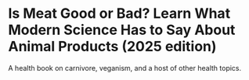 # Is Meat Good or Bad? Learn What Modern Science Has to Say About Animal Products (2025 edition)
A health book on carnivore, veganism, and a host of other health topics.
